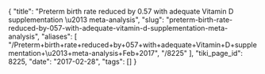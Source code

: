 {
    "title": "Preterm birth rate reduced by 0.57 with adequate Vitamin D supplementation \u2013 meta-analysis",
    "slug": "preterm-birth-rate-reduced-by-057-with-adequate-vitamin-d-supplementation-meta-analysis",
    "aliases": [
        "/Preterm+birth+rate+reduced+by+057+with+adequate+Vitamin+D+supplementation+\u2013+meta-analysis+Feb+2017",
        "/8225"
    ],
    "tiki_page_id": 8225,
    "date": "2017-02-28",
    "tags": []
}